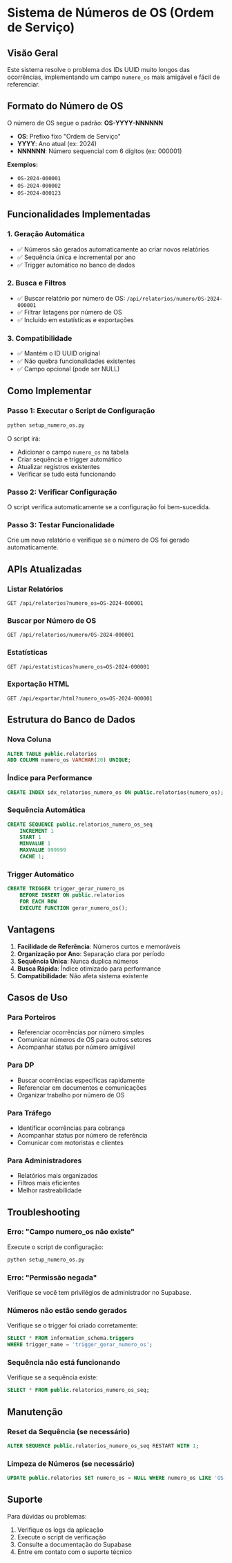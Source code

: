 # Sistema de Números de OS (Ordem de Serviço)

## Visão Geral

Este sistema resolve o problema dos IDs UUID muito longos das ocorrências, implementando um campo `numero_os` mais amigável e fácil de referenciar.

## Formato do Número de OS

O número de OS segue o padrão: **OS-YYYY-NNNNNN**

- **OS**: Prefixo fixo "Ordem de Serviço"
- **YYYY**: Ano atual (ex: 2024)
- **NNNNNN**: Número sequencial com 6 dígitos (ex: 000001)

**Exemplos:**
- `OS-2024-000001`
- `OS-2024-000002`
- `OS-2024-000123`

## Funcionalidades Implementadas

### 1. Geração Automática
- ✅ Números são gerados automaticamente ao criar novos relatórios
- ✅ Sequência única e incremental por ano
- ✅ Trigger automático no banco de dados

### 2. Busca e Filtros
- ✅ Buscar relatório por número de OS: `/api/relatorios/numero/OS-2024-000001`
- ✅ Filtrar listagens por número de OS
- ✅ Incluído em estatísticas e exportações

### 3. Compatibilidade
- ✅ Mantém o ID UUID original
- ✅ Não quebra funcionalidades existentes
- ✅ Campo opcional (pode ser NULL)

## Como Implementar

### Passo 1: Executar o Script de Configuração

```bash
python setup_numero_os.py
```

O script irá:
- Adicionar o campo `numero_os` na tabela
- Criar sequência e trigger automático
- Atualizar registros existentes
- Verificar se tudo está funcionando

### Passo 2: Verificar Configuração

O script verifica automaticamente se a configuração foi bem-sucedida.

### Passo 3: Testar Funcionalidade

Crie um novo relatório e verifique se o número de OS foi gerado automaticamente.

## APIs Atualizadas

### Listar Relatórios
```http
GET /api/relatorios?numero_os=OS-2024-000001
```

### Buscar por Número de OS
```http
GET /api/relatorios/numero/OS-2024-000001
```

### Estatísticas
```http
GET /api/estatisticas?numero_os=OS-2024-000001
```

### Exportação HTML
```http
GET /api/exportar/html?numero_os=OS-2024-000001
```

## Estrutura do Banco de Dados

### Nova Coluna
```sql
ALTER TABLE public.relatorios 
ADD COLUMN numero_os VARCHAR(20) UNIQUE;
```

### Índice para Performance
```sql
CREATE INDEX idx_relatorios_numero_os ON public.relatorios(numero_os);
```

### Sequência Automática
```sql
CREATE SEQUENCE public.relatorios_numero_os_seq
    INCREMENT 1
    START 1
    MINVALUE 1
    MAXVALUE 999999
    CACHE 1;
```

### Trigger Automático
```sql
CREATE TRIGGER trigger_gerar_numero_os
    BEFORE INSERT ON public.relatorios
    FOR EACH ROW
    EXECUTE FUNCTION gerar_numero_os();
```

## Vantagens

1. **Facilidade de Referência**: Números curtos e memoráveis
2. **Organização por Ano**: Separação clara por período
3. **Sequência Única**: Nunca duplica números
4. **Busca Rápida**: Índice otimizado para performance
5. **Compatibilidade**: Não afeta sistema existente

## Casos de Uso

### Para Porteiros
- Referenciar ocorrências por número simples
- Comunicar números de OS para outros setores
- Acompanhar status por número amigável

### Para DP
- Buscar ocorrências específicas rapidamente
- Referenciar em documentos e comunicações
- Organizar trabalho por número de OS

### Para Tráfego
- Identificar ocorrências para cobrança
- Acompanhar status por número de referência
- Comunicar com motoristas e clientes

### Para Administradores
- Relatórios mais organizados
- Filtros mais eficientes
- Melhor rastreabilidade

## Troubleshooting

### Erro: "Campo numero_os não existe"
Execute o script de configuração:
```bash
python setup_numero_os.py
```

### Erro: "Permissão negada"
Verifique se você tem privilégios de administrador no Supabase.

### Números não estão sendo gerados
Verifique se o trigger foi criado corretamente:
```sql
SELECT * FROM information_schema.triggers 
WHERE trigger_name = 'trigger_gerar_numero_os';
```

### Sequência não está funcionando
Verifique se a sequência existe:
```sql
SELECT * FROM public.relatorios_numero_os_seq;
```

## Manutenção

### Reset da Sequência (se necessário)
```sql
ALTER SEQUENCE public.relatorios_numero_os_seq RESTART WITH 1;
```

### Limpeza de Números (se necessário)
```sql
UPDATE public.relatorios SET numero_os = NULL WHERE numero_os LIKE 'OS-2024-%';
```

## Suporte

Para dúvidas ou problemas:
1. Verifique os logs da aplicação
2. Execute o script de verificação
3. Consulte a documentação do Supabase
4. Entre em contato com o suporte técnico


